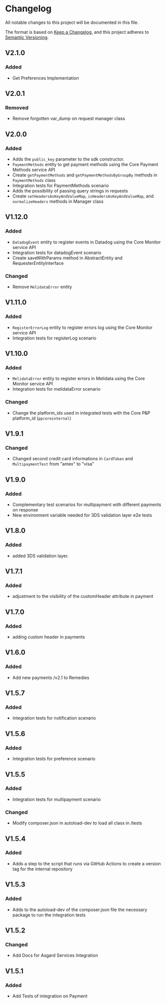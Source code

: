 # Changelog

All notable changes to this project will be documented in this file.

The format is based on [Keep a Changelog](https://keepachangelog.com/en/1.0.0/),
and this project adheres to [Semantic Versioning](https://semver.org/spec/v2.0.0.html).

## V2.1.0
### Added
- Get Preferences Implementation

## V2.0.1
### Removed
- Remove forgotten var_dump on request manager class

## V2.0.0
### Added
- Adds the `public_key` parameter to the sdk constructor.
- `PaymentMethods` entity to get payment methods using the Core Payment Methods service API
- Create `getPaymentMethods` and `getPaymentMethodsByGroupBy` methods in `PaymentMethods` class
- Integration tests for PaymentMethods scenario
- Adds the possibility of passing query strings in requests
- Create `setHeadersAsKeyAndValueMap`, `isHeadersAsKeyAndValueMap`, and `normalizeHeaders` methods in Manager class

## V1.12.0
### Added
- `DatadogEvent` entity to register events in Datadog using the Core Monitor service API
- Integration tests for datadogEvent scenario
- Create saveWithParams method in AbstractEntity and RequesterEntityInterface

### Changed
- Remove `MelidataError` entity

## V1.11.0
### Added
- `RegisterErrorLog` entity to register errors log using the Core Monitor service API
- Integration tests for registerLog scenario

## V1.10.0
### Added
- `MelidataError` entity to register errors in Melidata using the Core Monitor service API
- Integration tests for melidataError scenario
### Changed
- Change the platform_ids used in integrated tests with the Core P&P platform_id (`ppcoreinternal`)

## V1.9.1
### Changed
- Changed second credit card informations in `CardToken` and `MultipaymentTest` from "amex" to "visa"

## V1.9.0
### Added
- Complementary test scenarios for multipayment with different payments on response
- New environment variable needed for 3DS validation layer e2e tests

## V1.8.0
### Added
- added 3DS validation layer.

## V1.7.1
### Added
- adjustment to the visibility of the customHeader attribute in payment

## V1.7.0
### Added
- adding custom header in payments

## V1.6.0
### Added
- Add new payments /v2.1 to Remedies

## V1.5.7
### Added
- Integration tests for notification scenario

## V1.5.6
### Added
- Integration tests for preference scenario

## V1.5.5
### Added
- Integration tests for multipayment scenario
### Changed
- Modify composer.json in autoload-dev to load all class in /tests

## V1.5.4
### Added
- Adds a step to the script that runs via GitHub Actions to create a version tag for the internal repository

## V1.5.3
### Added
- Adds to the autoload-dev of the composer.json file the necessary package to run the integration tests

## V1.5.2
### Changed
- Add Docs for Asgard Services Integration

## V1.5.1
### Added
- Add Tests of integration on Payment
